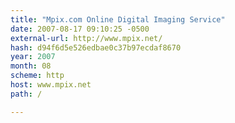 ```yaml
---
title: "Mpix.com Online Digital Imaging Service"
date: 2007-08-17 09:10:25 -0500
external-url: http://www.mpix.net/
hash: d94f6d5e526edbae0c37b97ecdaf8670
year: 2007
month: 08
scheme: http
host: www.mpix.net
path: /

---
```



